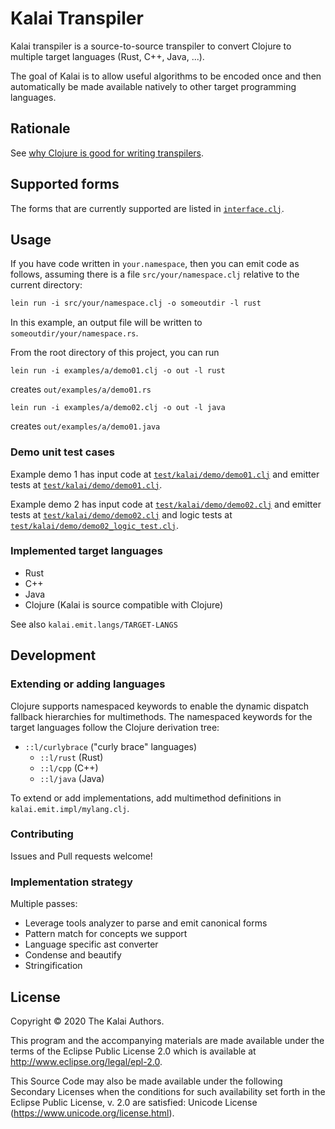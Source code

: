 # Kalai Transpiler

Kalai transpiler is a source-to-source transpiler to convert Clojure to multiple target languages (Rust, C++, Java, ...).

The goal of Kalai is to allow useful algorithms to be encoded once and then automatically be made available natively to other target programming languages.

## Rationale

See [why Clojure is good for writing transpilers](https://elangocheran.com/2020/03/18/why-clojure-lisp-is-good-for-writing-transpilers/).

## Supported forms

The forms that are currently supported are listed in [`interface.clj`](./src/kalai/emit/interface.clj).

## Usage

If you have code written in `your.namespace`, then you can emit code as follows, assuming there is a file `src/your/namespace.clj` relative to the current directory:

```clj
lein run -i src/your/namespace.clj -o someoutdir -l rust
```

In this example, an output file will be written to `someoutdir/your/namespace.rs`.

From the root directory of this project, you can run

```
lein run -i examples/a/demo01.clj -o out -l rust
```

creates `out/examples/a/demo01.rs`

```
lein run -i examples/a/demo02.clj -o out -l java
```

creates `out/examples/a/demo01.java`

### Demo unit test cases

Example demo 1 has input code at [`test/kalai/demo/demo01.clj`](test/kalai/demo/demo01.clj) and emitter tests at [`test/kalai/demo/demo01.clj`](./test/kalai/demo/demo01_test.clj).

Example demo 2 has input code at [`test/kalai/demo/demo02.clj`](test/kalai/demo/demo02.clj) and emitter tests at [`test/kalai/demo/demo02.clj`](./test/kalai/demo/demo02_test.clj) and logic tests at [`test/kalai/demo/demo02_logic_test.clj`](./test/kalai/demo/demo02_logic_test.clj).

### Implemented target languages

- Rust
- C++
- Java
- Clojure (Kalai is source compatible with Clojure)

See also `kalai.emit.langs/TARGET-LANGS`

## Development

### Extending or adding languages

Clojure supports namespaced keywords to enable the dynamic dispatch fallback hierarchies for multimethods.
The namespaced keywords for the target languages follow the Clojure derivation tree:

- `::l/curlybrace` ("curly brace" languages)
  * `::l/rust` (Rust)
  * `::l/cpp` (C++)
  * `::l/java` (Java)

To extend or add implementations, add multimethod definitions in `kalai.emit.impl/mylang.clj`.

### Contributing

Issues and Pull requests welcome!

### Implementation strategy

Multiple passes:
* Leverage tools analyzer to parse and emit canonical forms
* Pattern match for concepts we support
* Language specific ast converter
* Condense and beautify
* Stringification

## License

Copyright © 2020 The Kalai Authors.

This program and the accompanying materials are made available under the
terms of the Eclipse Public License 2.0 which is available at
http://www.eclipse.org/legal/epl-2.0.

This Source Code may also be made available under the following Secondary
Licenses when the conditions for such availability set forth in the Eclipse
Public License, v. 2.0 are satisfied: Unicode License (https://www.unicode.org/license.html).
